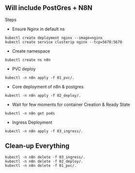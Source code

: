 ##  Will include PostGres + N8N
Steps
- Ensure Nginx in default ns
```
kubectl create deployment nginx --image=nginx
kubectl create service clusterip nginx --tcp=5678:5678
```
- Create namespace
```
kubectl create ns n8n
```
- PVC deploy
```
kubectl -n n8n apply -f 01_pvc/.
```

- Core deployment of n8n & postgres
```
kubectl -n n8n apply -f 02_deploy/.
```

- Wait for few moments for container Creation & Ready State
```
kubectl -n n8n get pods
```

- Ingress Deployment
```
kubectl -n n8n apply -f 03_ingress/.
```



## Clean-up Everything

```
kubectl -n n8n delete -f 03_ingress/.
kubectl -n n8n delete -f 02_deploy/.
kubectl -n n8n delete -f 01_pvc/.

```